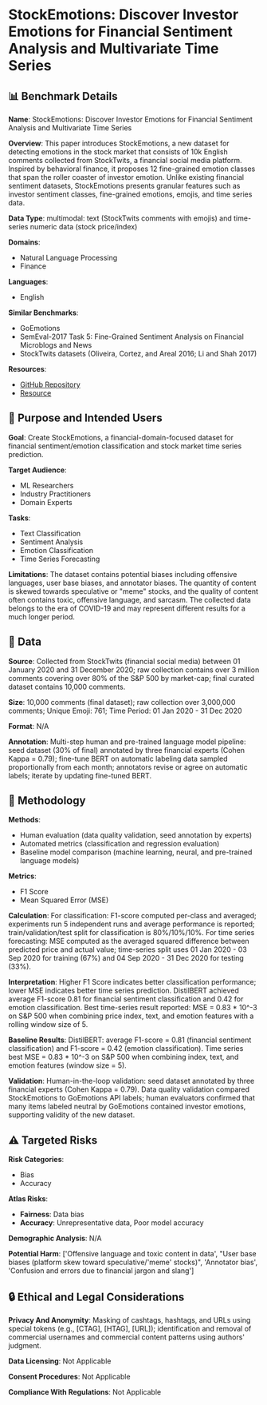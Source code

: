 # StockEmotions: Discover Investor Emotions for Financial Sentiment Analysis and Multivariate Time Series

## 📊 Benchmark Details

**Name**: StockEmotions: Discover Investor Emotions for Financial Sentiment Analysis and Multivariate Time Series

**Overview**: This paper introduces StockEmotions, a new dataset for detecting emotions in the stock market that consists of 10k English comments collected from StockTwits, a financial social media platform. Inspired by behavioral finance, it proposes 12 fine-grained emotion classes that span the roller coaster of investor emotion. Unlike existing financial sentiment datasets, StockEmotions presents granular features such as investor sentiment classes, fine-grained emotions, emojis, and time series data.

**Data Type**: multimodal: text (StockTwits comments with emojis) and time-series numeric data (stock price/index)

**Domains**:
- Natural Language Processing
- Finance

**Languages**:
- English

**Similar Benchmarks**:
- GoEmotions
- SemEval-2017 Task 5: Fine-Grained Sentiment Analysis on Financial Microblogs and News
- StockTwits datasets (Oliveira, Cortez, and Areal 2016; Li and Shah 2017)

**Resources**:
- [GitHub Repository](https://github.com/adlnlp/StockEmotions)
- [Resource](https://arxiv.org/abs/2301.09279v2)

## 🎯 Purpose and Intended Users

**Goal**: Create StockEmotions, a financial-domain-focused dataset for financial sentiment/emotion classification and stock market time series prediction.

**Target Audience**:
- ML Researchers
- Industry Practitioners
- Domain Experts

**Tasks**:
- Text Classification
- Sentiment Analysis
- Emotion Classification
- Time Series Forecasting

**Limitations**: The dataset contains potential biases including offensive languages, user base biases, and annotator biases. The quantity of content is skewed towards speculative or "meme" stocks, and the quality of content often contains toxic, offensive language, and sarcasm. The collected data belongs to the era of COVID-19 and may represent different results for a much longer period.

## 💾 Data

**Source**: Collected from StockTwits (financial social media) between 01 January 2020 and 31 December 2020; raw collection contains over 3 million comments covering over 80% of the S&P 500 by market-cap; final curated dataset contains 10,000 comments.

**Size**: 10,000 comments (final dataset); raw collection over 3,000,000 comments; Unique Emoji: 761; Time Period: 01 Jan 2020 - 31 Dec 2020

**Format**: N/A

**Annotation**: Multi-step human and pre-trained language model pipeline: seed dataset (30% of final) annotated by three financial experts (Cohen Kappa = 0.79); fine-tune BERT on automatic labeling data sampled proportionally from each month; annotators revise or agree on automatic labels; iterate by updating fine-tuned BERT.

## 🔬 Methodology

**Methods**:
- Human evaluation (data quality validation, seed annotation by experts)
- Automated metrics (classification and regression evaluation)
- Baseline model comparison (machine learning, neural, and pre-trained language models)

**Metrics**:
- F1 Score
- Mean Squared Error (MSE)

**Calculation**: For classification: F1-score computed per-class and averaged; experiments run 5 independent runs and average performance is reported; train/validation/test split for classification is 80%/10%/10%. For time series forecasting: MSE computed as the averaged squared difference between predicted price and actual value; time-series split uses 01 Jan 2020 - 03 Sep 2020 for training (67%) and 04 Sep 2020 - 31 Dec 2020 for testing (33%).

**Interpretation**: Higher F1 Score indicates better classification performance; lower MSE indicates better time series prediction. DistilBERT achieved average F1-score 0.81 for financial sentiment classification and 0.42 for emotion classification. Best time-series result reported: MSE = 0.83 * 10^-3 on S&P 500 when combining price index, text, and emotion features with a rolling window size of 5.

**Baseline Results**: DistilBERT: average F1-score = 0.81 (financial sentiment classification) and F1-score = 0.42 (emotion classification). Time series best MSE = 0.83 * 10^-3 on S&P 500 when combining index, text, and emotion features (window size = 5).

**Validation**: Human-in-the-loop validation: seed dataset annotated by three financial experts (Cohen Kappa = 0.79). Data quality validation compared StockEmotions to GoEmotions API labels; human evaluators confirmed that many items labeled neutral by GoEmotions contained investor emotions, supporting validity of the new dataset.

## ⚠️ Targeted Risks

**Risk Categories**:
- Bias
- Accuracy

**Atlas Risks**:
- **Fairness**: Data bias
- **Accuracy**: Unrepresentative data, Poor model accuracy

**Demographic Analysis**: N/A

**Potential Harm**: ['Offensive language and toxic content in data', "User base biases (platform skew toward speculative/'meme' stocks)", 'Annotator bias', 'Confusion and errors due to financial jargon and slang']

## 🔒 Ethical and Legal Considerations

**Privacy And Anonymity**: Masking of cashtags, hashtags, and URLs using special tokens (e.g., [CTAG], [HTAG], [URL]); identification and removal of commercial usernames and commercial content patterns using authors' judgment.

**Data Licensing**: Not Applicable

**Consent Procedures**: Not Applicable

**Compliance With Regulations**: Not Applicable
